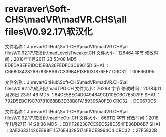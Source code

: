 ﻿# revaraver\Soft-CHS\madVR\madVR.CHS\all files\V0.92.17\软汉化
文件名称：J:\revar\GitHub\Soft-CHS\madVR\madVR.CHS\all files\V0.92.17\软汉化\madLevelsTweaker.CH
文件大小：126464 字节
修改时间：2018年11月26日 23:53:08
MD5     ：EDEDABEFE1DC15EBA36FEDFC3C69615D
SHA1    ：C6680342826B783FBA67C339B4F13F1031876EF7
CRC32   ：00F66D95

文件名称：J:\revar\GitHub\Soft-CHS\madVR\madVR.CHS\all files\V0.92.17\软汉化\madTPG.CH
文件大小：76288 字节
修改时间：2018年11月26日 23:51:46
MD5     ：84DE5BEC4D0494649CD10EC6C7E507FF
SHA1    ：792D5EBC19C70781068BB3D38B8FA189306A0FE0
CRC32   ：DC0670C6

文件名称：J:\revar\GitHub\Soft-CHS\madVR\madVR.CHS\all files\V0.92.17\软汉化\madHcCtrl.CH
文件大小：666112 字节
修改时间：2018年11月27日 14:28:36
MD5     ：EB11F282387CE9EC528E354FE36DD6B7
SHA1    ：3AE26321420EE98F11576E43285174FBCE8964C4
CRC32   ：27F5832B
